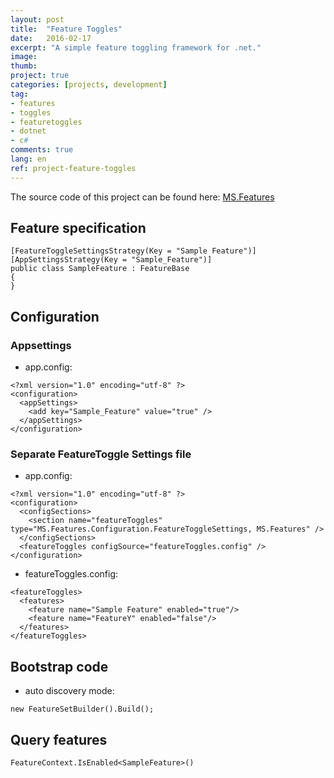 ```yaml
---
layout: post
title:  "Feature Toggles"
date:   2016-02-17
excerpt: "A simple feature toggling framework for .net."
image:
thumb:
project: true
categories: [projects, development]
tag:
- features 
- toggles
- featuretoggles
- dotnet
- c#
comments: true
lang: en
ref: project-feature-toggles
---
```


The source code of this project can be found here: [MS.Features](https://github.com/mcpride/MS.Features)


## Feature specification

```
[FeatureToggleSettingsStrategy(Key = "Sample Feature")]
[AppSettingsStrategy(Key = "Sample_Feature")]
public class SampleFeature : FeatureBase
{
}
```

## Configuration

### Appsettings

* app.config:

```
<?xml version="1.0" encoding="utf-8" ?>
<configuration>
  <appSettings>
    <add key="Sample_Feature" value="true" />
  </appSettings>
</configuration>
```

### Separate FeatureToggle Settings file

* app.config:

```
<?xml version="1.0" encoding="utf-8" ?>
<configuration>
  <configSections>
    <section name="featureToggles" type="MS.Features.Configuration.FeatureToggleSettings, MS.Features" />
  </configSections>
  <featureToggles configSource="featureToggles.config" />
</configuration>
```

* featureToggles.config:

```
<featureToggles>
  <features>
    <feature name="Sample Feature" enabled="true"/>
    <feature name="FeatureY" enabled="false"/>
  </features>
</featureToggles>
```

## Bootstrap code

* auto discovery mode:

```
new FeatureSetBuilder().Build();
```

## Query features

```
FeatureContext.IsEnabled<SampleFeature>()
```
